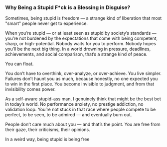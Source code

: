 ### Why Being a Stupid F*ck is a Blessing in Disguise?
Sometimes, being stupid is freedom — a strange kind of liberation that most "smart" people never get to experience.

When you’re stupid — or at least seen as stupid by society’s standards — you’re not burdened by the expectations that come with being competent, sharp, or high-potential. Nobody waits for you to perform. Nobody hopes you’ll be the next big thing. In a world drowning in pressure, deadlines, achievements, and social comparison, that’s a strange kind of peace.

You can float.

You don’t have to overthink, over-analyze, or over-achieve. You live simpler. Failures don’t haunt you as much, because honestly, no one expected you to win in the first place. You become invisible to judgment, and from that invisibility comes power.

As a self-aware stupid-ass man, I genuinely think that might be the best bet in today’s world. No performance anxiety, no prestige addiction, no validation loop. You’re not stuck in that race where people compete to be perfect, to be seen, to be admired — and eventually burn out.

People don’t care much about you — and that’s the point. You are free from their gaze, their criticisms, their opinions.

In a weird way, being stupid is being free
